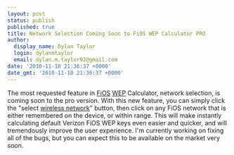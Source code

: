```yaml
---
layout: post
status: publish
published: true
title: Network Selection Coming Soon to FiOS WEP Calculator PRO
author:
  display_name: Dylan Taylor
  login: dylanmtaylor
  email: dylan.m.taylor92@gmail.com
date: '2010-11-10 21:36:37 +0000'
date_gmt: '2010-11-10 21:36:37 +0000'
---
```

<p>The most requested feature in <a class="zem_slink" title="Verizon FiOS" rel="wikipedia" href="http://en.wikipedia.org/wiki/Verizon_FiOS">FiOS</a> <a class="zem_slink" title="Wired Equivalent Privacy" rel="wikipedia" href="http://en.wikipedia.org/wiki/Wired_Equivalent_Privacy">WEP</a> Calculator, network selection, is coming soon to the pro version. With this new feature, you can simply click the "select <a class="zem_slink" title="Wireless network" rel="wikipedia" href="http://en.wikipedia.org/wiki/Wireless_network">wireless network</a>" button, then click on any FiOS network that is either remembered on the device, or within range. This will make instantly calculating default Verizon FiOS WEP keys even easier and quicker, and will tremendously improve the user experience. I'm currently working on fixing all of the bugs, but you can expect this to be available on the market very soon.</p>
